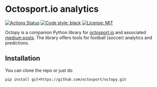 # Octosport.io analytics

[![Actions Status](https://github.com/octosport/octopy/workflows/Python%20package/badge.svg)](https://github.com/octosport/octopy/actions)
[![Code style: black](https://img.shields.io/badge/code%20style-black-000000.svg)](https://github.com/python/black)
[![License: MIT](https://img.shields.io/badge/License-MIT-yellow.svg)](https://opensource.org/licenses/MIT)

Octopy is a companion Python library for  [octosport.io](https://octosport.io/) and associated [medium posts](https://octosport.medium.com/). The library offers tools for football (soccer) analytics and predictions. 
 

## Installation

You can clone the repo or just do
```bash
pip install git+https://github.com/octosport/octopy.git
```

